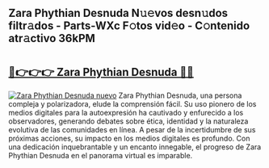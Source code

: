 ## Zara Phythian Desnuda N𝚞𝚎vos desn𝚞dos filtr𝚊dos - Parts-WXc F𝚘tos vid𝚎o - C𝚘ntenido atr𝚊ctivo 36kPM

# <h2><a href="http://mb8fos.tromn.icu/?c=Zara+Phythian+Desnuda">🔗👉👉👉 Zara Phythian Desnuda 🔗🔗</a></h2>

[![Zara Phythian Desnuda nuevo](https://i.imgur.com/pEAQMta.gif)](http://mb8fos.tromn.icu/?c=Zara+Phythian+Desnuda)
Zara Phythian Desnuda, una persona compleja y polarizadora, elude la comprensión fácil. Su uso pionero de los medios digitales para la autoexpresión ha cautivado y enfurecido a los observadores, generando debates sobre ética, identidad y la naturaleza evolutiva de las comunidades en línea. A pesar de la incertidumbre de sus próximas acciones, su impacto en los medios digitales es profundo. Con una dedicación inquebrantable y un encanto innegable, el progreso de Zara Phythian Desnuda en el panorama virtual es imparable.
